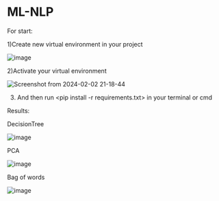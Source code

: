 # ML-NLP
 
For start:

1)Create new virtual environment in your project 

  ![image](https://github.com/n1ckoli/ML-NLP/assets/124861436/ed6fdbeb-11c0-4c5e-94a2-fbecdcf5dd0a)
  
2)Activate your virtual environment
  
  ![Screenshot from 2024-02-02 21-18-44](https://github.com/n1ckoli/ML-NLP/assets/124861436/d1f4c03d-be9a-4130-b21f-4cf4bfd7f84e)
  
3) And then run <pip install -r requirements.txt> in your terminal or cmd

Results:

DecisionTree

![image](https://github.com/n1ckoli/ML-NLP/assets/124861436/2a04b63b-7dd7-4052-95bc-01f6977ce4c2)

PCA

![image](https://github.com/n1ckoli/ML-NLP/assets/124861436/c94e32e1-b2ca-46e7-a660-bba953e8e653)

Bag of words

![image](https://github.com/n1ckoli/ML-NLP/assets/124861436/66c8b77f-6d95-41ad-9a32-1033750227be)
